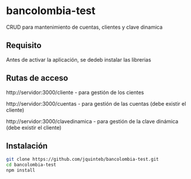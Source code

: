 # bancolombia-test

CRUD para mantenimiento de cuentas, clientes y clave dinamica


## Requisito

Antes de activar la aplicación, se dedeb instalar las librerias 

## Rutas de acceso

http://servidor:3000/cliente - para gestión de los cientes

http://servidor:3000/cuentas - para gestión de las cuentas (debe existir el cliente)

http://servidor:3000/clavedinamica - para gestión de la clave dinámica (debe existir el cliente)

## Instalación

```bash
git clone https://github.com/jquinteb/bancolombia-test.git
cd bancolombia-test
npm install

